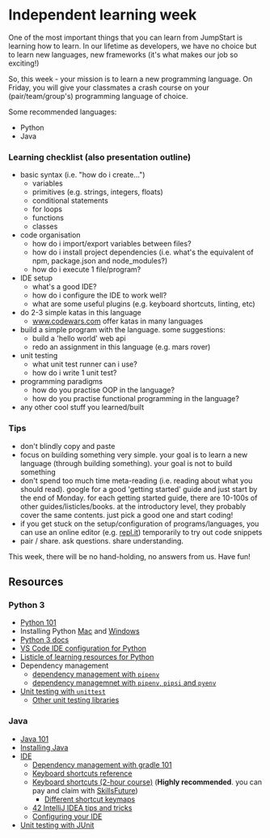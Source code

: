 # Independent learning week

One of the most important things that you can learn from JumpStart is learning how to learn. In our lifetime as developers, we have no choice but to learn new languages, new frameworks \(it's what makes our job so exciting!\)

So, this week - your mission is to learn a new programming language. On Friday, you will give your classmates a crash course on your \(pair/team/group's\) programming language of choice.

Some recommended languages:

* Python
* Java

### Learning checklist \(also presentation outline\)

* basic syntax \(i.e. "how do i create..."\)
  * variables
  * primitives \(e.g. strings, integers, floats\)
  * conditional statements
  * for loops
  * functions
  * classes
* code organisation
  * how do i import/export variables between files?
  * how do i install project dependencies \(i.e. what's the equivalent of npm, package.json and node\_modules?\)
  * how do i execute 1 file/program?
* IDE setup
  * what's a good IDE?
  * how do i configure the IDE to work well?
  * what are some useful plugins \(e.g. keyboard shortcuts, linting, etc\)
* do 2-3 simple katas in this language
  * www.codewars.com offer katas in many languages
* build a simple program with the language. some suggestions:
  * build a 'hello world' web api 
  * redo an assignment in this language \(e.g. mars rover\)
* unit testing
  * what unit test runner can i use?
  * how do i write 1 unit test?
* programming paradigms
  * how do you practise OOP in the language?
  * how do you practise functional programming in the language?
* any other cool stuff you learned/built 

### Tips

* don't blindly copy and paste
* focus on building something very simple. your goal is to learn a new language \(through building something\). your goal is not to build something
* don't spend too much time meta-reading \(i.e. reading about what you should read\). google for a good 'getting started' guide and just start by the end of Monday. for each getting started guide, there are 10-100s of other guides/listicles/books. at the introductory level, they probably cover the same contents. just pick a good one and start coding!
* if you get stuck on the setup/configuration of programs/languages, you can use an online editor \(e.g. [repl.it](http://repl.it/)\) temporarily to try out code snippets
* pair / share. ask questions. share understanding.

This week, there will be no hand-holding, no answers from us. Have fun!

## Resources

### Python 3

* [Python 101](http://www.learnpython.org/en/Welcome)
* Installing Python [Mac](http://docs.python-guide.org/en/latest/starting/install3/osx/) and [Windows](https://docs.python.org/3/using/windows.html)
* [Python 3 docs](https://docs.python.org/3/)
* [VS Code IDE configuration for Python](https://code.visualstudio.com/docs/languages/python)
* [Listicle of learning resources for Python](https://dev.to/jessicagarson/resources-for-learning-python-hd6)
* Dependency management
  * [dependency management with `pipenv`](https://realpython.com/pipenv-guide/)
  * [dependency managemnet with `pipenv`, `pipsi` and `pyenv`](https://jacobian.org/writing/python-environment-2018/)
* [Unit testing with `unittest`](https://docs.python.org/3/library/unittest.html)
  * [Other unit testing libraries](http://docs.python-guide.org/en/latest/writing/tests/)

### Java

* [Java 101](https://beginnersbook.com/2013/05/java-introduction/)
* [Installing Java](http://davidcai.github.io/blog/posts/install-multiple-jdk-on-mac/)
* [IDE](https://www.jetbrains.com/idea/)
  * [Dependency management with gradle 101](https://www.jetbrains.com/help/idea/getting-started-with-gradle.html)
  * [Keyboard shortcuts reference](https://resources.jetbrains.com/storage/products/intellij-idea/docs/IntelliJIDEA_ReferenceCard.pdf)
  * [Keyboard shortcuts \(2-hour course\)](https://www.udemy.com/intellij-idea-secrets-double-your-coding-speed-in-2-hours/) \(**Highly recommended**. you can pay and claim with [SkillsFuture](https://support.udemy.com/hc/en-us/articles/115002373787-The-SkillsFuture-Credit-Program-Commonly-Asked-Questions)\)
    * [Different shortcut keymaps](https://stackoverflow.com/questions/19596766/whats-the-difference-between-keymaps-mac-os-x-and-mac-os-x-10-5)
  * [42 IntelliJ IDEA tips and tricks](https://www.youtube.com/watch?v=eq3KiAH4IBI)
  * [Configuring your IDE](https://www.jetbrains.com/help/idea/configuring-project-and-ide-settings.html)
* [Unit testing with JUnit](https://junit.org/junit5/docs/current/user-guide/#overview)

